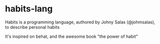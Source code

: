 # habits-lang
Habits is a programming language, authored by Johny Salas (@johmsalas), to describe personal habits

It's inspired on behat, and the awesome book "the power of habit"

